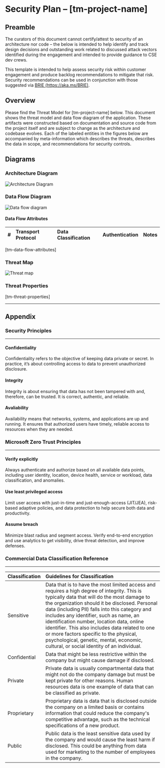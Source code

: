 # Security Plan – [tm-project-name]

## Preamble

The curators of this document cannot certify/attest to security of an architecture nor code – the below is intended to help identify and track design decisions and outstanding work related to discussed attack vectors identified during the engagement and intended to provide guidance to CSE dev crews.

This template is intended to help assess security risk within customer engagement and produce backlog recommendations to mitigate that risk. Security recommendations can be used in conjunction with those suggested via [BRIE (https://aka.ms/BRIE)](https://aka.ms/BRIE).

## Overview

Please find the Threat Model for [tm-project-name] below. This document shows the threat model and data flow diagram of the application. These artifacts were constructed based on documentation and source code from the project itself and are subject to change as the architecture and codebase evolves. Each of the labeled entities in the figures below are accompanied by meta-information which describes the threats, describes the data in scope, and recommendations for security controls.

## Diagrams

### Architecture Diagram

![Architecture Diagram](./architecture-diagram.png)

### Data Flow Diagram

![Data flow diagram](./data-flow-diagram.png)

#### Data Flow Attributes

| # | Transport Protocol | Data Classification | Authentication | Notes |
| :---: | :--- | :--- | :--- | :--- |
[tm-data-flow-attributes]

### Threat Map

![Threat map](./threat-map.png)

### Threat Properties

[tm-threat-properties]

---

## Appendix

### Security Principles

---

#### **Confidentiality**

Confidentiality refers to the objective of keeping data private or secret. In practice, it’s about controlling access to data to prevent unauthorized disclosure.

#### **Integrity**

Integrity is about ensuring that data has not been tampered with and, therefore, can be trusted. It is correct, authentic, and reliable.

#### **Avaliability**

 Availability means that networks, systems, and applications are up and running. It ensures that authorized users have timely, reliable access to resources when they are needed.

### Microsoft Zero Trust Principles
  
---

#### **Verify explicitly**
  
Always authenticate and authorize based on all available data points, including user identity, location, device health, service or workload, data classification, and anomalies.

#### **Use least privileged access**
  
Limit user access with just-in-time and just-enough-access (JIT/JEA), risk-based adaptive policies, and data protection to help secure both data and productivity.

#### **Assume breach**
  
Minimize blast radius and segment access. Verify end-to-end encryption and use analytics to get visibility, drive threat detection, and improve defenses.

### Commercial Data Classification Reference

---

|  Classification | Guidelines for Classification |
| :-- | :-- |
| Sensitive |  Data that is to have the most limited access and requires a high degree of integrity. This is typically data that will do the most damage to the organization should it be disclosed. Personal data (including PII) falls into this category and includes any identifier, such as name, an identification number, location data, online identifier. This also includes data related to one or more factors specific to the physical, psychological, genetic, mental, economic, cultural, or social identity of an individual. |
| Confidential |  Data that might be less restrictive within the company but might cause damage if disclosed. |
| Private  |  Private data is usually compartmental data that might not do the company damage but must be kept private for other reasons. Human resources data is one example of data that can be classified as private. |
| Proprietary |  Proprietary data is data that is disclosed outside the company on a limited basis or contains information that could reduce the company's competitive advantage, such as the technical specifications of a new product. |
| Public |  Public data is the least sensitive data used by the company and would cause the least harm if disclosed. This could be anything from data used for marketing to the number of employees in the company. |

